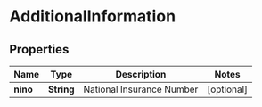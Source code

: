 # AdditionalInformation

## Properties
Name | Type | Description | Notes
------------ | ------------- | ------------- | -------------
**nino** | **String** | National Insurance Number | [optional] 
